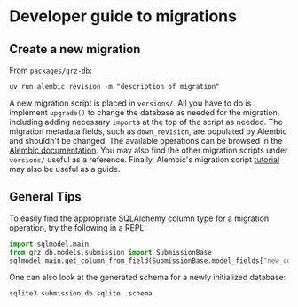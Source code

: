 # Developer guide to migrations

## Create a new migration

From `packages/grz-db`:

```
uv run alembic revision -m "description of migration"
```

A new migration script is placed in `versions/`.
All you have to do is implement `upgrade()` to change the database as needed for the migration, including adding necessary `import`s at the top of the script as needed.
The migration metadata fields, such as `down_revision`, are populated by Alembic and shouldn't be changed.
The available operations can be browsed in the [Alembic documentation](https://alembic.sqlalchemy.org/en/latest/ops.html).
You may also find the other migration scripts under `versions/` useful as a reference.
Finally, Alembic's migration script [tutorial](https://alembic.sqlalchemy.org/en/latest/tutorial.html#create-a-migration-script) may also be useful as a guide.

## General Tips

To easily find the appropriate SQLAlchemy column type for a migration operation, try the following in a REPL:

```py
import sqlmodel.main
from grz_db.models.submission import SubmissionBase
sqlmodel.main.get_column_from_field(SubmissionBase.model_fields["new_column_name"])
```

One can also look at the generated schema for a newly initialized database:

```
sqlite3 submission.db.sqlite .schema
```
